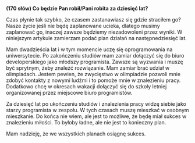 **(170 słów) Co będzie Pan robił/Pani robita za dziesięć lat?**

Czas płynie tak szybko, że czasem zastanawiasz się gdzie straciłem go? 
Nasze życie jeśli nie będę zaplanowane ucieka, dlatego musimy zaplanować go, inaczej zawsze będziemy niezadowoleni przez wyniki. W niniejszym artykule zamierzam podać plan działań na następnedziesięć lat.

Mam dwadzieścia lat i w tym momencie uczę się oprogramowania na uniwersytecie. Po zakończeniu studiów mam zamiar dołączyć się do biuro developerskiego jako młodszy programista. 
Zawsze są wyzwania i muszę być sprytnym, żeby znaleźć rozwiązanie. 
Mam zamiar brać udział w olimpiadach. Jestem pewien, że zwycięstwo w olimpiadzie pozwoli mnie zdobyć kontakty z nowymi ludźmi i to pomoże mnie w znalezieniu pracy. 
Dodatkowo chcę w okresach wakacji dołączyć się do szkoły letniej organizowanej przez miejscowe biuro programistów.

Za dziesięć lat po ukończeniu studiów i znalezienia pracy widzę siebie jako starzy programista w zespołu. 
W tych czasach muszę mieszkać w osobnym mieszkanie. Do końca nie wiem, ale jest to możliwe, że będę miał sukces w znalezieniu miłości. 
To byłoby ładne, ale nie jest to konieczny plan.

Mam nadzieję, że we wszystkich planach osiągnę sukces.

